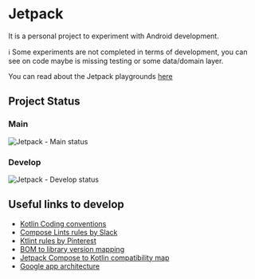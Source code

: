 # Jetpack

It is a personal project to experiment with Android development.

ℹ️ Some experiments are not completed in terms of development, you can see on code maybe is missing testing or some data/domain layer.

You can read about the Jetpack playgrounds [here](./docs/jetpack_playgrounds.md)

## Project Status

### Main

![Jetpack - Main status](https://github.com/alex-amenos/Caelum/actions/workflows/android_ci.yml/badge.svg?branch=main)

### Develop

![Jetpack - Develop status](https://github.com/alex-amenos/Jetpack/actions/workflows/android_ci.yml/badge.svg?branch=develop)

## Useful links to develop

- [Kotlin Coding conventions](https://kotlinlang.org/docs/coding-conventions.html)
- [Compose Lints rules by Slack](https://slackhq.github.io/compose-lints/rules/)
- [Ktlint rules by Pinterest](https://pinterest.github.io/ktlint/rules/standard/)
- [BOM to library version mapping](https://developer.android.com/jetpack/compose/bom/bom-mapping)
- [Jetpack Compose to Kotlin compatibility map](https://developer.android.com/jetpack/androidx/releases/compose-kotlin)
- [Google app architecture](https://developer.android.com/topic/architecture/intro)
